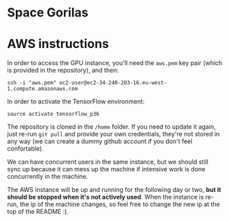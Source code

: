 # Space Gorilas

# AWS instructions
In order to access the GPU instance, you'll need the `aws.pem` key pair (which is provided in the repository), and then:

    ssh -i "aws.pem" ec2-user@ec2-34-240-203-16.eu-west-1.compute.amazonaws.com

In order to activate the TensorFlow environment:

    source activate tensorflow_p36
    
The repository is cloned in the `/home` folder. If you need to update it again, just re-run `git pull` and provide your own credentials, they're not stored in any way (we can create a dummy github account if you don't feel confortable).
    
We can have concurrent users in the same instance, but we should still sync up because it can mess up the machine if intensive work is done concurrently in the machine.

The AWS instance will be up and running for the following day or two, **but it should be stopped when it's not actively used**. When the instance is re-run, the ip of the machine changes, so feel free to change the new ip at the top of the README :).

